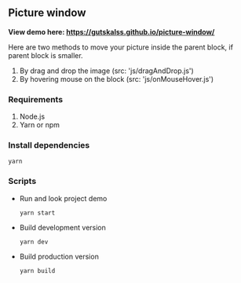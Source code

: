 ## Picture window

**View demo here: https://gutskalss.github.io/picture-window/**

Here are two methods to move your picture inside the parent block, if parent block is smaller.

1. By drag and drop the image (src: 'js/dragAndDrop.js')
2. By hovering mouse on the block (src: 'js/onMouseHover.js')

### Requirements

1. Node.js
2. Yarn or npm

### Install dependencies

```
yarn
```

### Scripts

- Run and look project demo

  ```
  yarn start
  ```

- Build development version

  ```
  yarn dev
  ```

- Build production version
  ```
  yarn build
  ```

